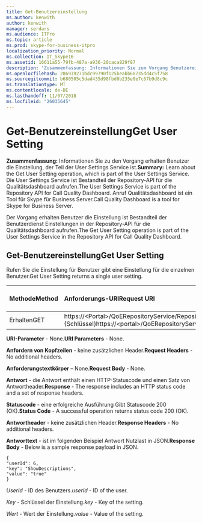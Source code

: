 ```yaml
---
title: Get-Benutzereinstellung
ms.author: kenwith
author: kenwith
manager: serdars
ms.audience: ITPro
ms.topic: article
ms.prod: skype-for-business-itpro
localization_priority: Normal
ms.collection: IT_Skype16
ms.assetid: 16611a55-79fb-487a-a936-20caca829f87
description: 'Zusammenfassung: Informationen Sie zum Vorgang Benutzereinstellung erhalten möchten, der Teil der User Settings Service ist. Die User Settings Service ist Bestandteil der Repository-API für die Qualitätsdashboard aufrufen. Anruf Qualitätsdashboard ist ein Tool für Skype für Business Server.'
ms.openlocfilehash: 286939271bdc99790f125beabb68735dd4c5f758
ms.sourcegitcommit: b680505c5dad435d98fbd0b235e0e7c67b9d8c9c
ms.translationtype: MT
ms.contentlocale: de-DE
ms.lasthandoff: 11/07/2018
ms.locfileid: "26035645"
---
```

# <a name="get-user-setting"></a><span data-ttu-id="b47e1-105">Get-Benutzereinstellung</span><span class="sxs-lookup"><span data-stu-id="b47e1-105">Get User Setting</span></span>
 
<span data-ttu-id="b47e1-106">**Zusammenfassung:** Informationen Sie zu den Vorgang erhalten Benutzer die Einstellung, der Teil der User Settings Service ist.</span><span class="sxs-lookup"><span data-stu-id="b47e1-106">**Summary:** Learn about the Get User Setting operation, which is part of the User Settings Service.</span></span> <span data-ttu-id="b47e1-107">Die User Settings Service ist Bestandteil der Repository-API für die Qualitätsdashboard aufrufen.</span><span class="sxs-lookup"><span data-stu-id="b47e1-107">The User Settings Service is part of the Repository API for Call Quality Dashboard.</span></span> <span data-ttu-id="b47e1-108">Anruf Qualitätsdashboard ist ein Tool für Skype für Business Server.</span><span class="sxs-lookup"><span data-stu-id="b47e1-108">Call Quality Dashboard is a tool for Skype for Business Server.</span></span>
  
<span data-ttu-id="b47e1-109">Der Vorgang erhalten Benutzer die Einstellung ist Bestandteil der Benutzerdienst Einstellungen in der Repository-API für die Qualitätsdashboard aufrufen.</span><span class="sxs-lookup"><span data-stu-id="b47e1-109">The Get User Setting operation is part of the User Settings Service in the Repository API for Call Quality Dashboard.</span></span>
  
## <a name="get-user-setting"></a><span data-ttu-id="b47e1-110">Get-Benutzereinstellung</span><span class="sxs-lookup"><span data-stu-id="b47e1-110">Get User Setting</span></span>

<span data-ttu-id="b47e1-111">Rufen Sie die Einstellung für Benutzer gibt eine Einstellung für die einzelnen Benutzer.</span><span class="sxs-lookup"><span data-stu-id="b47e1-111">Get User Setting returns a single user setting.</span></span>
  

|<span data-ttu-id="b47e1-112">**Methode**</span><span class="sxs-lookup"><span data-stu-id="b47e1-112">**Method**</span></span>|<span data-ttu-id="b47e1-113">**Anforderungs-URI**</span><span class="sxs-lookup"><span data-stu-id="b47e1-113">**Request URI**</span></span>|<span data-ttu-id="b47e1-114">**HTTP-Version**</span><span class="sxs-lookup"><span data-stu-id="b47e1-114">**HTTP Version**</span></span>|
|:-----|:-----|:-----|
|<span data-ttu-id="b47e1-115">Erhalten</span><span class="sxs-lookup"><span data-stu-id="b47e1-115">GET</span></span>  <br/> |<span data-ttu-id="b47e1-116">https://\<Portal\>/QoERepositoryService/Repository/Benutzer / {Benutzer-ID} /setting/ {Schlüssel}</span><span class="sxs-lookup"><span data-stu-id="b47e1-116">https://\<portal\>/QoERepositoryService/repository/user/{userId}/setting/{key}</span></span>  <br/> |<span data-ttu-id="b47e1-117">HTTP/1.1</span><span class="sxs-lookup"><span data-stu-id="b47e1-117">HTTP/1.1</span></span>  <br/> |
   
 <span data-ttu-id="b47e1-118">**URI-Parameter** - None.</span><span class="sxs-lookup"><span data-stu-id="b47e1-118">**URI Parameters** - None.</span></span>
  
 <span data-ttu-id="b47e1-119">**Anfordern von Kopfzeilen** - keine zusätzlichen Header.</span><span class="sxs-lookup"><span data-stu-id="b47e1-119">**Request Headers** - No additional headers.</span></span>
  
 <span data-ttu-id="b47e1-120">**Anforderungstextkörper** – None.</span><span class="sxs-lookup"><span data-stu-id="b47e1-120">**Request Body** - None.</span></span>
  
 <span data-ttu-id="b47e1-121">**Antwort** - die Antwort enthält einen HTTP-Statuscode und einen Satz von Antwortheader.</span><span class="sxs-lookup"><span data-stu-id="b47e1-121">**Response** - The response includes an HTTP status code and a set of response headers.</span></span>
  
 <span data-ttu-id="b47e1-122">**Statuscode** - eine erfolgreiche Ausführung Gibt Statuscode 200 (OK).</span><span class="sxs-lookup"><span data-stu-id="b47e1-122">**Status Code** - A successful operation returns status code 200 (OK).</span></span>
  
 <span data-ttu-id="b47e1-123">**Antwortheader** - keine zusätzlichen Header.</span><span class="sxs-lookup"><span data-stu-id="b47e1-123">**Response Headers** - No additional headers.</span></span>
  
 <span data-ttu-id="b47e1-124">**Antworttext** - ist im folgenden Beispiel Antwort Nutzlast in JSON.</span><span class="sxs-lookup"><span data-stu-id="b47e1-124">**Response Body** - Below is a sample response payload in JSON.</span></span>
  
```
{
"userId": 6,
"key": "ShowDescriptions",
"value": "true"
}
```

 <span data-ttu-id="b47e1-125">*UserId* - ID des Benutzers.</span><span class="sxs-lookup"><span data-stu-id="b47e1-125">*userId*  - ID of the user.</span></span>
  
 <span data-ttu-id="b47e1-126">*Key* - Schlüssel der Einstellung.</span><span class="sxs-lookup"><span data-stu-id="b47e1-126">*key*  - Key of the setting.</span></span>
  
 <span data-ttu-id="b47e1-127">*Wert* - Wert der Einstellung.</span><span class="sxs-lookup"><span data-stu-id="b47e1-127">*value*  - Value of the setting.</span></span>
  

